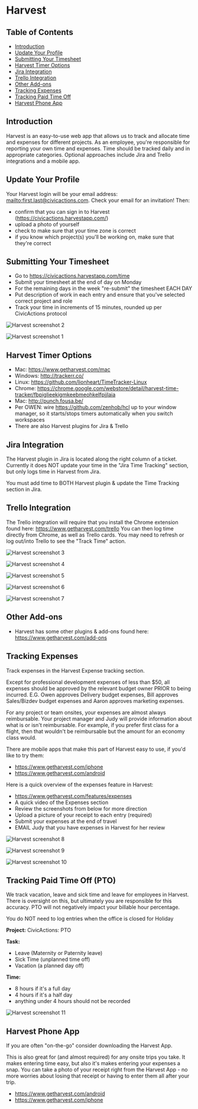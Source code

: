# Harvest

## Table of Contents

* [Introduction](#introduction)
* [Update Your Profile](#update-your-profile)
* [Submitting Your Timesheet](#submitting-your-timesheet)
* [Harvest Timer Options](#harvest-timer-options)
* [Jira Integration](#jira-integration)
* [Trello Integration](#trello-integration)
* [Other Add-ons](#other-add-ons)
* [Tracking Expenses](#tracking-expenses)
* [Tracking Paid Time Off](#tracking-paid-time-off)
* [Harvest Phone App](#harvest-phone-app)

## Introduction

Harvest is an easy-to-use web app that allows us to track and allocate time and expenses for different projects. As an employee, you're responsible for reporting your own time and expenses. Time should be tracked daily and in appropriate categories. Optional approaches include Jira and Trello integrations and a mobile app.

## Update Your Profile

Your Harvest login will be your email address: <mailto:first.last@civicactions.com>. Check your email for an invitation!
Then:

* confirm that you can sign in to Harvest (<https://civicactions.harvestapp.com/>)
* upload a photo of yourself
* check to make sure that your time zone is correct
* if you know which project(s) you'll be working on, make sure that they're correct

## Submitting Your Timesheet

* Go to <https://civicactions.harvestapp.com/time>
* Submit your timesheet at the end of day on Monday
* For the remaining days in the week "re-submit" the timesheet EACH DAY
* Put description of work in each entry and ensure that you've selected correct project and role
* Track your time in increments of 15 minutes, rounded up per CivicActions protocol

![Harvest screenshot 2](../../../images/harvest02.png)

![Harvest screenshot 1](../../../images/harvest01.png)

## Harvest Timer Options

* Mac: <https://www.getharvest.com/mac>
* Windows: <http://trackerr.co/>
* Linux: <https://github.com/lionheart/TimeTracker-Linux>
* Chrome: <https://chrome.google.com/webstore/detail/harvest-time-tracker/fbpiglieekigmkeebmeohkelfpjjlaia>
* Mac: <http://punch.fousa.be/>
* Per OWEN: wire <https://github.com/zenhob/hcl> up to your window manager, so it starts/stops timers automatically when you switch workspaces
* There are also Harvest plugins for Jira & Trello

## Jira Integration

The Harvest plugin in Jira is located along the right column of a ticket. Currently it does NOT update your time in the "Jira Time Tracking" section, but only logs time in Harvest from Jira.

You must add time to BOTH Harvest plugin & update the Time Tracking section in Jira.

## Trello Integration

The Trello integration will require that you install the Chrome extension found here: <https://www.getharvest.com/trello> You can then log time directly from Chrome, as well as Trello cards. You may need to refresh or log out/into Trello to see the "Track Time" action.

![Harvest screenshot 3](../../../images/harvest03.png)

![Harvest screenshot 4](../../../images/harvest04.png)

![Harvest screenshot 5](../../../images/harvest05.png)

![Harvest screenshot 6](../../../images/harvest06.png)

![Harvest screenshot 7](../../../images/harvest07.png)

## Other Add-ons

* Harvest has some other plugins & add-ons found here: <https://www.getharvest.com/add-ons>

## Tracking Expenses

Track expenses in the Harvest Expense tracking section.

Except for professional development expenses of less than $50, all expenses should be approved by the relevant budget owner PRIOR to being incurred. E.G. Owen approves Delivery budget expenses, Bill approves Sales/Bizdev budget expenses and Aaron approves marketing expenses.

For any project or team onsites, your expenses are almost always reimbursable. Your project manager and Judy will provide information about what is or isn't reimbursable. For example, if you prefer first class for a flight, then that wouldn't be reimbursable but the amount for an economy class would.

There are mobile apps that make this part of Harvest easy to use, if you'd like to try them:

* <https://www.getharvest.com/iphone>
* <https://www.getharvest.com/android>

Here is a quick overview of the expenses feature in Harvest:

* <https://www.getharvest.com/features/expenses>
* A quick video of the Expenses section
* Review the screenshots from below for more direction
* Upload a picture of your receipt to each entry (required)
* Submit your expenses at the end of travel
* EMAIL Judy that you have expenses in Harvest for her review

![Harvest screenshot 8](../../../images/harvest08.png)

![Harvest screenshot 9](../../../images/harvest09.png)

![Harvest screenshot 10](../../../images/harvest10.png)

## <a name="tracking-paid-time-off"></a>Tracking Paid Time Off (PTO)

We track vacation, leave and sick time and leave for employees in Harvest. There is oversight on this, but ultimately you are responsible for this accuracy. PTO will not negatively impact your billable hour percentage.

You do NOT need to log entries when the office is closed for Holiday

**Project:** CivicActions: PTO

**Task:**

* Leave (Maternity or Paternity leave)
* Sick Time (unplanned time off)
* Vacation (a planned day off)

**Time:**

* 8 hours if it's a full day
* 4 hours if it's a half day
* anything under 4 hours should not be recorded

![Harvest screenshot 11](../../../images/harvest11.png)

## Harvest Phone App

If you are often "on-the-go" consider downloading the Harvest App.

This is also great for (and almost required) for any onsite trips you take. It makes entering time easy, but also it's makes entering your expenses a snap. You can take a photo of your receipt right from the Harvest App - no more worries about losing that receipt or having to enter them all after your trip.

* <https://www.getharvest.com/android>
* <https://www.getharvest.com/iphone>
